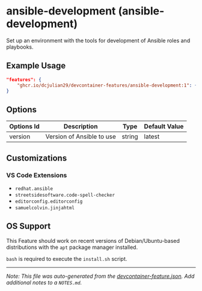 
# ansible-development (ansible-development)

Set up an environment with the tools for development of Ansible roles and playbooks.

## Example Usage

```json
"features": {
    "ghcr.io/dcjulian29/devcontainer-features/ansible-development:1": {}
}
```

## Options

| Options Id | Description | Type | Default Value |
|-----|-----|-----|-----|
| version | Version of Ansible to use | string | latest |

## Customizations

### VS Code Extensions

- `redhat.ansible`
- `streetsidesoftware.code-spell-checker`
- `editorconfig.editorconfig`
- `samuelcolvin.jinjahtml`


## OS Support

This Feature should work on recent versions of Debian/Ubuntu-based distributions with the `apt` package manager installed.

`bash` is required to execute the `install.sh` script.


---

_Note: This file was auto-generated from the [devcontainer-feature.json](https://github.com/dcjulian29/devcontainer-features/blob/main/src/ansible-development/devcontainer-feature.json).  Add additional notes to a `NOTES.md`._
